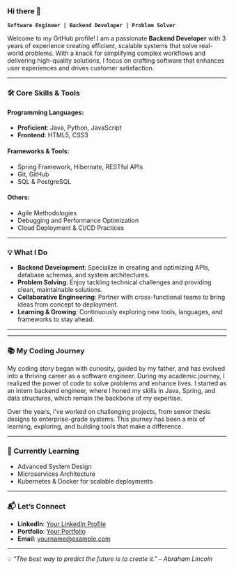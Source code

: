 ### Hi there 👋

**`Software Engineer | Backend Developer | Problem Solver`**

Welcome to my GitHub profile! I am a passionate **Backend Developer** with 3 years of experience creating efficient, scalable systems that solve real-world problems. With a knack for simplifying complex workflows and delivering high-quality solutions, I focus on crafting software that enhances user experiences and drives customer satisfaction.

---

### 🛠️ Core Skills & Tools

#### Programming Languages:
- **Proficient**: Java, Python, JavaScript  
- **Frontend**: HTML5, CSS3  

#### Frameworks & Tools:
- Spring Framework, Hibernate, RESTful APIs  
- Git, GitHub  
- SQL & PostgreSQL  

#### Others:
- Agile Methodologies  
- Debugging and Performance Optimization  
- Cloud Deployment & CI/CD Practices  

---

### 💡 What I Do

- **Backend Development**: Specialize in creating and optimizing APIs, database schemas, and system architectures.  
- **Problem Solving**: Enjoy tackling technical challenges and providing clean, maintainable solutions.  
- **Collaborative Engineering**: Partner with cross-functional teams to bring ideas from concept to deployment.  
- **Learning & Growing**: Continuously exploring new tools, languages, and frameworks to stay ahead.

---

<!--
### 🌟 Featured Projects

#### 🛍️ **E-commerce Search & Recommendation Service**  
🔹 Designed and implemented an intelligent search service using Java and Hibernate.  
🔹 Features include filtering, product ranking, and personalized recommendations based on user behavior.

#### 🔋 **IoT Device Monitoring Dashboard**  
🔹 Built a real-time dashboard for monitoring IoT devices’ health and connectivity metrics.  
🔹 Integrated analytics to provide actionable insights for better device management.

#### ⚡ **Circuit Simulator (CirqSim)**  
🔹 Developed an online circuit simulation tool using block diagram-based design.  
🔹 Focused on accurate analysis, real-time updates, and exportable graphs for electrical engineers.

#### 📊 **Financial Management App (Pivorix)**  
🔹 Built a personal finance tool to help users track expenses and plan budgets.  
🔹 Created an intuitive interface with features like transaction logging, cash flow tracking, and wishlist management.

-->
---

### 📚 My Coding Journey

My coding story began with curiosity, guided by my father, and has evolved into a thriving career as a software engineer. During my academic journey, I realized the power of code to solve problems and enhance lives. I started as an intern backend engineer, where I honed my skills in Java, Spring, and data structures, which remain the backbone of my expertise. 

Over the years, I’ve worked on challenging projects, from senior thesis designs to enterprise-grade systems. This journey has been a mix of learning, exploring, and building tools that make a difference.

---

### 🌱 Currently Learning
- Advanced System Design  
- Microservices Architecture  
- Kubernetes & Docker for scalable deployments  

---

### 📬 Let’s Connect
- **LinkedIn**: [Your LinkedIn Profile](https://www.linkedin.com/in/rotimi-abayomi/)  
- **Portfolio**: [Your Portfolio](https://yourportfolio.com)  
- **Email**: [yourname@example.com](mailto:rotimiabayomi123@gmail.com)

---

💡 *"The best way to predict the future is to create it." – Abraham Lincoln*

